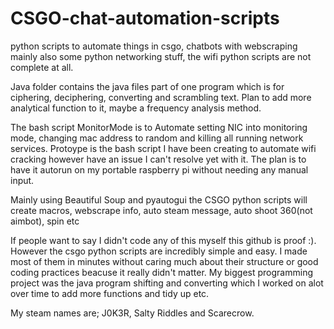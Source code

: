 # CSGO-chat-automation-scripts
python scripts to automate things in csgo, chatbots with webscraping mainly
also some python networking stuff, the wifi python scripts are not complete at all.

Java folder contains the java files part of one program which is for ciphering, deciphering, converting and scrambling text. Plan to add more analytical function to it, maybe a frequency analysis method.

The bash script MonitorMode is to Automate setting NIC into monitoring mode, changing mac address to random and killing all running network services. 
Protoype is the bash script I have been creating to automate wifi cracking however have an issue I can't resolve yet with it. The plan is to have it autorun on my portable raspberry pi without needing any manual input. 

Mainly using Beautiful Soup and pyautogui the CSGO python scripts will create macros, webscrape info, auto steam message, auto shoot 360(not aimbot), spin etc

If people want to say I didn't code any of this myself this github is proof :). However the csgo python scripts are incredibly simple and easy. I made most of them in minutes without caring much about their structure or good coding practices beacuse it really didn't matter. My biggest programming project was the java program shifting and converting which I worked on alot over time to add more functions and tidy up etc.

My steam names are; J0K3R, Salty Riddles and Scarecrow.
